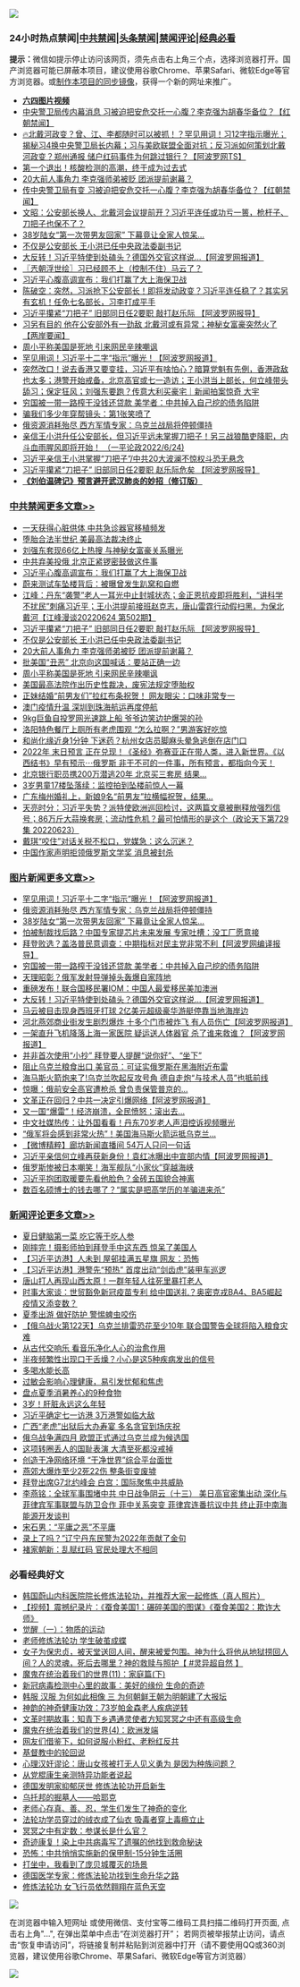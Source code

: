 ![](https://raw.githubusercontent.com/jsvpn/jsproxy/dev/64photo/fqnews-qr.jpg)

<div id="tt">
<h3>24小时热点禁闻|<a href="#%E4%B8%AD%E5%85%B1%E7%A6%81%E9%97%BB%E6%9B%B4%E5%A4%9A%E6%96%87%E7%AB%A0">中共禁闻</a>|<a href="#%E5%9B%BE%E7%89%87%E6%96%B0%E9%97%BB%E6%9B%B4%E5%A4%9A%E6%96%87%E7%AB%A0">头条禁闻</a>|<a href="#%E6%96%B0%E9%97%BB%E8%AF%84%E8%AE%BA%E6%9B%B4%E5%A4%9A%E6%96%87%E7%AB%A0">禁闻评论|<a href="#%E5%BF%85%E7%9C%8B%E7%BB%8F%E5%85%B8%E5%A5%BD%E6%96%87">经典必看</a></h3>
<div><b>提示：</b>微信如提示停止访问该网页，须先点击右上角三个点，选择浏览器打开。国产浏览器可能已屏蔽本项目，建议使用谷歌Chrome、苹果Safari、微软Edge等官方浏览器。或<a href="%E5%88%B6%E4%BD%9Cgit%E7%A6%81%E9%97%BB%E9%95%9C%E5%83%8F.md">制作本项目的同步镜像</a>，获得一个新的网址来推广。</div>
<ul>
<li><b><a href="http://d2.v2rss.gq/64.mp4" target="_blank">六四图片视频</a></b></li>
<li><a href="/bannedvideo/20220625/1749883.md">中央警卫局传内幕消息 习被迫把安危交托一心腹？李克强为胡春华备位？【红朝禁闻】</a></li>
<li><a href="/bannedvideo/20220625/1749926.md">🔥北戴河政变？曾、江、李都随时可以被抓！？罕见用词！习12字指示曝光；揭秘习4换中央警卫局长内幕；习与美欧联盟全面对抗；反习派如何策划北戴河政变？郑州通报 储户红码事件为何跳过银行？【阿波罗网TS】</a></li>
<li><a href="/cnnews/20220625/1749900.md">第一个退出！核酸检测的高潮，终于成为过去式</a></li>
<li><a href="/cbnews/20220625/1749964.md">20大前人事角力 李克强师弟被贬 团派提前谢幕？</a></li>
<li><a href="/bannedvideo/20220625/1749898.md">传中央警卫局有变 习被迫把安危交托一心腹？李克强为胡春华备位？【红朝禁闻】</a></li>
<li><a href="/bannedvideo/20220625/1749948.md">文昭：公安部长换人、北戴河会议提前开？习近平连任或功亏一篑，枪杆子、刀把子也保不了？</a></li>
<li><a href="/topimagenews/20220625/1750135.md">38岁陆女“第一次带男友回家” 下幕竟让全家人惊呆…</a></li>
<li><a href="/cbnews/20220625/1750016.md">不仅是公安部长 王小洪已任中央政法委副书记</a></li>
<li><a href="/topimagenews/20220625/1749992.md">大反转！习近平特使到处磕头？德国外交官这样说...【阿波罗网报道】</a></li>
<li><a href="/ssgc/20220625/1750053.md">〖兲朝浮世绘〗习已经顾不上（控制不住）马云了？</a></li>
<li><a href="/cbnews/20220625/1750085.md">习近平心腹高调宣布：我们打赢了大上海保卫战</a></li>
<li><a href="/bannedvideo/20220625/1750158.md">陈破空：突然，习派抢下公安部长！即将发动政变？习近平连任稳了？其实另有玄机！任免七名部长，习李打成平手</a></li>
<li><a href="/cbnews/20220625/1750071.md">习近平攥紧“刀把子” 旧部同日任2要职 敲打赵乐际 【阿波罗网报导】</a></li>
<li><a href="/bannedvideo/20220625/1750169.md">习另有目的 他在公安部外有一劲敌 北戴河或有异常；神秘女富豪突然火了【两岸要闻】</a></li>
<li><a href="/cbnews/20220625/1749907.md">周小平称美国是死地 引来网民辛辣嘲讽</a></li>
<li><a href="/topimagenews/20220625/1750185.md">罕见用词！习近平十二字“指示”曝光！【阿波罗网报道】</a></li>
<li><a href="/bannedvideo/20220625/1750081.md">突然改口！说去香港又要变挂，习近平有啥怕心？暗算党魁有先例，香港政敌也太多；港警开始戒备，北京高官或七一造访；王小洪当上部长，何立峰带头舔习；保定狂风；刘强东要跑？传意大利买豪宅｜新闻拍案惊奇 大宇</a></li>
<li><a href="/topimagenews/20220625/1750049.md">穷国被一带一路榨干没钱还贷款 美学者：中共掉入自己挖的债务陷阱</a></li>
<li><a href="/yule/20220625/1749952.md">骗我们多少年穿帮镜头：第1张笑喷了</a></li>
<li><a href="/topimagenews/20220625/1750141.md">俄资源消耗殆尽 西方军情专家：乌克兰战局将停顿僵持</a></li>
<li><a href="/bannedvideo/20220625/1750126.md">亲信王小洪升任公安部长，但习近平远未掌握刀把子！另三战狼酷吏降职，内斗血雨腥风即将开始！ （一平论政2022/6/24)</a></li>
<li><a href="/bannedvideo/20220625/1749913.md">习近平亲信王小洪掌握“刀把子”/中共20大波澜不惊权斗恐无悬念</a></li>
<li><a href="/cnnews/20220625/1750074.md">习近平攥紧“刀把子” 旧部同日任2要职 赵乐际危矣 【阿波罗网报导】</a></li>
<li><b><a href="/comments/20200207/1272816.md" target="_blank">《刘伯温碑记》预言避开武汉肺炎的妙招（修订版）</a></b></li>
</ul>
</div>

<div class="catlist">
<h3><a href="/cbnews/" target="_blank">中共禁闻</a><span><a href="/cbnews/" target="_blank" rel="nofollow">更多文章>></a></span></h3>
<ul>
<li><a href="/cbnews/20220626/1750231.md" target="_blank">一天获得心脏供体 中共急诊器官移植频发</a></li>
<li><a href="/cbnews/20220626/1750225.md" target="_blank">堕胎合法半世纪 美最高法裁决终止</a></li>
<li><a href="/cbnews/20220626/1750219.md" target="_blank">刘强东套现66亿上热搜 与神秘女富豪关系曝光</a></li>
<li><a href="/cbnews/20220625/1750086.md" target="_blank">中共弃美投俄 北京正紧锣密鼓做这件事</a></li>
<li><a href="/cbnews/20220625/1750085.md" target="_blank">习近平心腹高调宣布：我们打赢了大上海保卫战</a></li>
<li><a href="/cbnews/20220625/1750084.md" target="_blank">蔚来测试车坠楼背后：被曝曾发生趴窝和自燃</a></li>
<li><a href="/cbnews/20220625/1750079.md" target="_blank">江峰：丹东“袭警”老人一耳光中止封城状态；金正恩抗疫即将胜利，“讲科学不扰民”刺痛习近平；王小洪提前接班赵克志，唐山雷霆行动假扫黑，为保北戴河【江峰漫谈20220624 第502期】</a></li>
<li><a href="/cbnews/20220625/1750071.md" target="_blank">习近平攥紧“刀把子” 旧部同日任2要职 敲打赵乐际 【阿波罗网报导】</a></li>
<li><a href="/cbnews/20220625/1750016.md" target="_blank">不仅是公安部长 王小洪已任中央政法委副书记</a></li>
<li><a href="/cbnews/20220625/1749964.md" target="_blank">20大前人事角力 李克强师弟被贬 团派提前谢幕？</a></li>
<li><a href="/cbnews/20220625/1749919.md" target="_blank">批美国“丑恶” 北京向这国喊话：要站正确一边</a></li>
<li><a href="/cbnews/20220625/1749907.md" target="_blank">周小平称美国是死地 引来网民辛辣嘲讽</a></li>
<li><a href="/cbnews/20220625/1749850.md" target="_blank">美国最高法院作出历史性裁决，废宪法规定堕胎权</a></li>
<li><a href="/cbnews/20220625/1749836.md" target="_blank">正妹结婚“前男友们”拉红布条祝贺！ 网友眼尖：口味非常专一</a></li>
<li><a href="/cbnews/20220625/1749835.md" target="_blank">澳门疫情升温 深圳到珠海航运再度停航</a></li>
<li><a href="/cbnews/20220624/1749810.md" target="_blank">9kg巨鱼自投罗网光速跳上船 爷爷边笑边护爆哭的孙</a></li>
<li><a href="/cbnews/20220624/1749775.md" target="_blank">洛阳特色餐厅上厕所有老虎围观 “怎么拉啊？”男游客好吃惊</a></li>
<li><a href="/cbnews/20220624/1749774.md" target="_blank">和尚化缘近身1分钟 下迷药？杭州女店员脚麻头晕急逃倒在店门口</a></li>
<li><a href="/comments/20220624/1749748.md" target="_blank">2022年 末日预言 正在兑现！《圣经》弥赛亚正在带人类，进入新世界。《以西结书》早有预示⋯俄罗斯 非干不可的一件事，所有预言，都指向今天！</a></li>
<li><a href="/cbnews/20220624/1749662.md" target="_blank">北京银行职员携200万潜逃20年 北京买三套房 结果…</a></li>
<li><a href="/cbnews/20220624/1749661.md" target="_blank">3岁男童17楼坠落续：监控拍到坠楼前惊人一幕</a></li>
<li><a href="/cbnews/20220624/1749647.md" target="_blank">广东梅州婚礼上，新娘9名“前男友”拉横幅祝贺，结果…</a></li>
<li><a href="/cbnews/20220624/1749576.md" target="_blank">天亮时分：习近平失势？派特使欧洲巡回检讨，这两篇文章被删释放强烈信号；86万斤大蒜换套房；流动性危机？最可怕情形的是这个（政论天下第729集 20220623）</a></li>
<li><a href="/cbnews/20220624/1749490.md" target="_blank">戴琪“咬住”对话关税不松口，党媒急：这么沉迷？</a></li>
<li><a href="/cbnews/20220624/1749469.md" target="_blank">中国作家声明拒领俄罗斯文学奖 消息被封杀</a></li>

</ul>
</div>
<div class="catlist">
<h3><a href="/topimagenews/" target="_blank">图片新闻</a><span><a href="/topimagenews/" target="_blank" rel="nofollow">更多文章>></a></span></h3>
<ul>
<li><a href="/topimagenews/20220625/1750185.md" target="_blank">罕见用词！习近平十二字“指示”曝光！【阿波罗网报道】</a></li>
<li><a href="/topimagenews/20220625/1750141.md" target="_blank">俄资源消耗殆尽 西方军情专家：乌克兰战局将停顿僵持</a></li>
<li><a href="/topimagenews/20220625/1750135.md" target="_blank">38岁陆女“第一次带男友回家” 下幕竟让全家人惊呆…</a></li>
<li><a href="/topimagenews/20220625/1750132.md" target="_blank">怕被制裁找后路？中国专家提芯片未来发展 专家吐槽：没工厂愿意接</a></li>
<li><a href="/topimagenews/20220625/1750091.md" target="_blank">拜登败选？盖洛普民意调查：中期指标对民主党非常不利【阿波罗网编译报导】</a></li>
<li><a href="/topimagenews/20220625/1750049.md" target="_blank">穷国被一带一路榨干没钱还贷款 美学者：中共掉入自己挖的债务陷阱</a></li>
<li><a href="/topimagenews/20220625/1750040.md" target="_blank">天理昭彰？俄军发射导弹掉头轰爆自家阵地</a></li>
<li><a href="/topimagenews/20220625/1750039.md" target="_blank">重磅发布！联合国移民署IOM：中国人最爱移民美加澳洲</a></li>
<li><a href="/topimagenews/20220625/1749992.md" target="_blank">大反转！习近平特使到处磕头？德国外交官这样说&#8230;【阿波罗网报道】</a></li>
<li><a href="/topimagenews/20220624/1749798.md" target="_blank">马云被目击现身西班牙打球 2亿美元超级豪华游艇停靠当地海岸边</a></li>
<li><a href="/topimagenews/20220624/1749751.md" target="_blank">河北燕郊商业街发生剧烈爆炸 十多个门市被炸飞 有人员伤亡【阿波罗网报道】</a></li>
<li><a href="/topimagenews/20220624/1749743.md" target="_blank">一架直升飞机降落上海一家医院 疑运送人体器官 杀了谁来救谁？【阿波罗网报道】</a></li>
<li><a href="/topimagenews/20220624/1749726.md" target="_blank">并非首次使用“小抄” 拜登要人提醒“说你好”、“坐下”</a></li>
<li><a href="/topimagenews/20220624/1749725.md" target="_blank">阻止乌克兰粮食出口 美官员：可证实俄罗斯在黑海附近布雷</a></li>
<li><a href="/topimagenews/20220624/1749681.md" target="_blank">海马斯火箭炮来了!乌克兰吹起反攻号角 德自走炮“与技术人员”也抵前线</a></li>
<li><a href="/topimagenews/20220624/1749646.md" target="_blank">惊曝：俄前安全高官遭枪杀 曾负责保管普京的…</a></li>
<li><a href="/topimagenews/20220624/1749636.md" target="_blank">文革正在回归？中共一决定引爆网络【阿波罗网报道】</a></li>
<li><a href="/topimagenews/20220624/1749601.md" target="_blank">又一国“爆雷”！经济崩溃，全民愤怒：滚出去…</a></li>
<li><a href="/topimagenews/20220624/1749599.md" target="_blank">中文社媒热传：让外国看看！丹东70岁老人声泪控诉视频曝光</a></li>
<li><a href="/topimagenews/20220624/1749597.md" target="_blank">“俄军将会感到非常火热”！美国海马斯火箭运抵乌克兰…</a></li>
<li><a href="/topimagenews/20220624/1749578.md" target="_blank">【微博精粹】廊坊新闻直播间 54万人只问一句话</a></li>
<li><a href="/topimagenews/20220624/1749577.md" target="_blank">习近平亲信何立峰再获新身份！袁红冰曝出中宣部内情【阿波罗网报道】</a></li>
<li><a href="/topimagenews/20220624/1749502.md" target="_blank">俄罗斯惨被日本嘲笑！海军舰队“小家伙”穿越海峡</a></li>
<li><a href="/topimagenews/20220624/1749481.md" target="_blank">习近平抱团取暖要先看他脸色？金砖五国貌合神离</a></li>
<li><a href="/topimagenews/20220624/1749467.md" target="_blank">数百名硕博士的钱去哪了？“属实是把高学历的羊骗进来杀”</a></li>

</ul>
</div>
<div class="catlist">
<h3><a href="/comments/" target="_blank">新闻评论</a><span><a href="/comments/" target="_blank" rel="nofollow">更多文章>></a></span></h3>
<ul>
<li><a href="/comments/20220626/1750224.md" target="_blank">夏日健脑第一菜 吃它等于吃人参</a></li>
<li><a href="/comments/20220626/1750223.md" target="_blank">刚摔完！摄影师拍到拜登手中这东西 惊呆了美国人</a></li>
<li><a href="/comments/20220626/1750200.md" target="_blank">【习近平访港】人未到 屋邨挂满五星旗 网友：恐怖</a></li>
<li><a href="/comments/20220626/1750199.md" target="_blank">【习近平访港】港警先“预热” 首度出动“剑齿虎”装甲车巡逻</a></li>
<li><a href="/comments/20220625/1750192.md" target="_blank">唐山打人再现山西太原！一群年轻人往死里暴打老人</a></li>
<li><a href="/comments/20220625/1750191.md" target="_blank">时事大家谈：世贸豁免新冠疫苗专利 给中国送礼？奥密克戎BA4、BA5崛起 疫情又添变数？</a></li>
<li><a href="/comments/20220625/1750179.md" target="_blank">夏季出游 做好防护 警惕蜱虫咬伤</a></li>
<li><a href="/comments/20220625/1750174.md" target="_blank">【俄乌战火第122天】乌克兰排雷恐花至少10年 联合国警告全球将陷入粮食灾难</a></li>
<li><a href="/comments/20220625/1750166.md" target="_blank">从古代交响乐 看音乐净化人心的治愈作用</a></li>
<li><a href="/comments/20220625/1750114.md" target="_blank">半夜频繁性出现口干舌燥？小心是这5种疾病发出的信号</a></li>
<li><a href="/comments/20220625/1750113.md" target="_blank">多喝水能长高</a></li>
<li><a href="/comments/20220625/1750112.md" target="_blank">过敏会影响心理健康，易引发忧郁和焦虑</a></li>
<li><a href="/comments/20220625/1750111.md" target="_blank">盘点夏季消暑养心的9种食物</a></li>
<li><a href="/comments/20220625/1750110.md" target="_blank">3岁！肝脏永远这么年轻</a></li>
<li><a href="/comments/20220625/1750104.md" target="_blank">习近平确定七一访港 3万港警如临大敌</a></li>
<li><a href="/comments/20220625/1750103.md" target="_blank">广西“老虎”出狱后大办寿宴 多名贪官到场庆祝</a></li>
<li><a href="/comments/20220625/1750100.md" target="_blank">俄乌战争满四月 欧盟正式通过乌克兰成为候选国</a></li>
<li><a href="/comments/20220625/1750097.md" target="_blank">这项转圈丢人的国耻表演 大清至死都没戒掉</a></li>
<li><a href="/comments/20220625/1750096.md" target="_blank">创造干净网络环境 “干净世界”综合平台面世</a></li>
<li><a href="/comments/20220625/1750095.md" target="_blank">燕郊大爆炸至少2死22伤 整条街变废墟</a></li>
<li><a href="/comments/20220625/1750094.md" target="_blank">拜登出席G7北约峰会 白宫：国际聚焦中共威胁</a></li>
<li><a href="/comments/20220625/1750077.md" target="_blank">李燕铭：全球军事围堵中共 中日战争阴云（十三） 美日高官密集出动 深化与菲律宾军事联盟与防卫合作 菲中关系突变 菲律宾连番抗议中共 终止菲中南海能源开发谈判</a></li>
<li><a href="/comments/20220625/1750066.md" target="_blank">宋石男：“平庸之恶”不平庸</a></li>
<li><a href="/comments/20220625/1750060.md" target="_blank">录上了吗？”辽宁丹东民警为2022年贡献了金句</a></li>
<li><a href="/comments/20220625/1750059.md" target="_blank">褚家朝新：乱赋红码 官民处理大不相同</a></li>

</ul>
</div>

<div class="catlist">
<h3>必看经典好文</h3>
<ul>
<li><a href="/comments/20211216/1666206.md" target="_blank">韩国蔚山内科医院院长修炼法轮功，并推荐大家一起修炼（真人照片）</a></li>
<li><a href="/comments/20210123/1473011.md" target="_blank">【视频】震撼纪录片：《蚕食美国1：碾碎美国的图谋》《蚕食美国2：欺诈大师》</a></li>
<li><a href="/comments/20200810/1377609.md" target="_blank">觉醒（一）：物质的运动</a></li>
<li><a href="/cbnews/20211114/1652214.md" target="_blank">老师修炼法轮功 学生破茧成蝶</a></li>
<li><a href="/comments/20211012/1636544.md" target="_blank">女子为保忠贞，被天堂送回人间，醒来被爱包围。神为什么将他从地狱捞回人间？人的灵魂，死后去哪里？神的救赎与照护【 #灵异超自然 】</a></li>
<li><a href="/topimagenews/20180530/950691.md" target="_blank">魔鬼在统治着我们的世界(11)：家庭篇(下)</a></li>
<li><a href="/cbnews/20210421/1530674.md" target="_blank">新冠病毒检测中心里的故事：美好的缘份 生命的奇迹</a></li>
<li><a href="/bannedvideo/20220328/1710971.md" target="_blank">韩服 汉服 为何如此相像 三 为何朝鲜王朝为明朝建了大报坛</a></li>
<li><a href="/comments/20220315/1705037.md" target="_blank">神韵的神奇健康功效：73岁帕金森老人疾病逆转</a></li>
<li><a href="/comments/20200308/1290079.md" target="_blank">文革时期故事：知青下乡遇通灵使者方知冥冥之中还有高级生命</a></li>
<li><a href="/topimagenews/20180522/946266.md" target="_blank">魔鬼在统治着我们的世界(4)：欧洲发端</a></li>
<li><a href="/comments/20200712/1359630.md" target="_blank">网友们借鉴下，如何说服小粉红、老粉红反共</a></li>
<li><a href="/comments/20220503/1727726.md" target="_blank">基督教中的轮回说</a></li>
<li><a href="/comments/20220614/1745276.md" target="_blank">心理汉奸谬论：唐山女孩被打无人见义勇为 是因为种族问题？</a></li>
<li><a href="/comments/20210720/1516768.md" target="_blank">从党棍康生亲测特异功能者说起</a></li>
<li><a href="/comments/20200722/1364497.md" target="_blank">德国发明家抑郁厌世 修炼法轮功开启新生</a></li>
<li><a href="/lifebaike/20210815/1606781.md" target="_blank">乌托邦的掘墓人——哈耶克</a></li>
<li><a href="/cbnews/20211221/1668847.md" target="_blank">老师心存真、善、忍，学生们发生了神奇的变化</a></li>
<li><a href="/comments/20210317/1506773.md" target="_blank">法轮功学员穿过的绒衣成了仙衣 吸毒者穿上毒瘾立止</a></li>
<li><a href="/tculture/20200812/1378929.md" target="_blank">冥冥之中有定数：参谋长是什么官？</a></li>
<li><a href="/topimagenews/20210131/1478453.md" target="_blank">奇迹康复！染上中共病毒写了遗嘱的他找到救命秘诀</a></li>
<li><a href="/baitai/20200711/1359005.md" target="_blank">恐怖：中共悄悄实施新的保甲制-15分钟生活圈</a></li>
<li><a href="/comments/20201015/1414242.md" target="_blank">打坐中，我看到了庞贝城覆灭的场景</a></li>
<li><a href="/comments/20200607/783186.md" target="_blank">德国医学专家：修炼法轮功找到生命升华之路</a></li>
<li><a href="/cnnews/20210512/1544604.md" target="_blank">修炼法轮功 女飞行员依然翱翔在蓝色天空</a></li>

</ul>
</div>

![](https://raw.githubusercontent.com/jsvpn/jsproxy/dev/64photo/fqnews-qr.jpg)

在浏览器中输入短网址 或使用微信、支付宝等二维码工具扫描二维码打开页面, 点击右上角"...", 在弹出菜单中点击“在浏览器打开”； 若网页被举报禁止访问，请点击“恢复申请访问”，将链接复制并粘贴到浏览器中打开（请不要使用QQ或360浏览器，建议使用谷歌Chrome、苹果Safari、微软Edge等官方浏览器）

![](https://raw.githubusercontent.com/jsvpn/jsproxy/dev/64photo/wx.jpg)